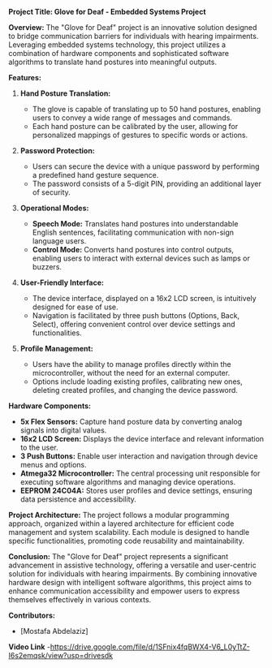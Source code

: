 **Project Title: Glove for Deaf - Embedded Systems Project**

**Overview:**
The "Glove for Deaf" project is an innovative solution designed to bridge communication barriers for individuals with hearing impairments. Leveraging embedded systems technology, this project utilizes a combination of hardware components and sophisticated software algorithms to translate hand postures into meaningful outputs.

**Features:**
1. **Hand Posture Translation:**
   - The glove is capable of translating up to 50 hand postures, enabling users to convey a wide range of messages and commands.
   - Each hand posture can be calibrated by the user, allowing for personalized mappings of gestures to specific words or actions.

2. **Password Protection:**
   - Users can secure the device with a unique password by performing a predefined hand gesture sequence.
   - The password consists of a 5-digit PIN, providing an additional layer of security.

3. **Operational Modes:**
   - **Speech Mode:** Translates hand postures into understandable English sentences, facilitating communication with non-sign language users.
   - **Control Mode:** Converts hand postures into control outputs, enabling users to interact with external devices such as lamps or buzzers.

4. **User-Friendly Interface:**
   - The device interface, displayed on a 16x2 LCD screen, is intuitively designed for ease of use.
   - Navigation is facilitated by three push buttons (Options, Back, Select), offering convenient control over device settings and functionalities.

5. **Profile Management:**
   - Users have the ability to manage profiles directly within the microcontroller, without the need for an external computer.
   - Options include loading existing profiles, calibrating new ones, deleting created profiles, and changing the device password.

**Hardware Components:**
- **5x Flex Sensors:** Capture hand posture data by converting analog signals into digital values.
- **16x2 LCD Screen:** Displays the device interface and relevant information to the user.
- **3 Push Buttons:** Enable user interaction and navigation through device menus and options.
- **Atmega32 Microcontroller:** The central processing unit responsible for executing software algorithms and managing device operations.
- **EEPROM 24C04A:** Stores user profiles and device settings, ensuring data persistence and accessibility.

**Project Architecture:**
The project follows a modular programming approach, organized within a layered architecture for efficient code management and system scalability. Each module is designed to handle specific functionalities, promoting code reusability and maintainability.

**Conclusion:**
The "Glove for Deaf" project represents a significant advancement in assistive technology, offering a versatile and user-centric solution for individuals with hearing impairments. By combining innovative hardware design with intelligent software algorithms, this project aims to enhance communication accessibility and empower users to express themselves effectively in various contexts.

**Contributors:**
- [Mostafa Abdelaziz]

**Video Link**
-https://drive.google.com/file/d/1SFnix4fqBWX4-V6_L0yTtZ-I6s2emqsk/view?usp=drivesdk


